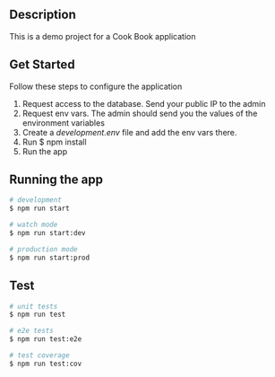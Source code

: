 ## Description

This is a demo project for a Cook Book application
## Get Started

Follow these steps to configure the application

1. Request access to the database. Send your public IP to the admin
2. Request env vars. The admin should send you the values of the environment variables
3. Create a _development.env_ file and add the env vars there.
4. Run $ npm install
5. Run the app

## Running the app

```bash
# development
$ npm run start

# watch mode
$ npm run start:dev

# production mode
$ npm run start:prod
```

## Test

```bash
# unit tests
$ npm run test

# e2e tests
$ npm run test:e2e

# test coverage
$ npm run test:cov
```
